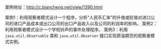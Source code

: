 案例地址：http://c.biancheng.net/view/1390.html

案例1：利用观察者模式设计一个程序，分析“人民币汇率”的升值或贬值对进口公司的进口产品成本或出口公司的出口产品收入以及公司的利润率的影响。
案例2：利用观察者模式设计一个学校铃声的事件处理程序。
案例3：利用 `java.util.Observable` 类和 `java.util.Observer` 接口实现原油期货的观察者模式实例。